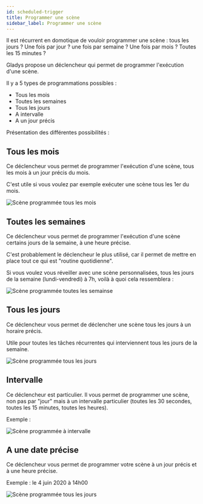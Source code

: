 ```yaml
---
id: scheduled-trigger
title: Programmer une scène
sidebar_label: Programmer une scène
---
```


Il est récurrent en domotique de vouloir programmer une scène : tous les jours ? Une fois par jour ? une fois par semaine ? Une fois par mois ? Toutes les 15 minutes ?

Gladys propose un déclencheur qui permet de programmer l'exécution d'une scène.

Il y a 5 types de programmations possibles :

- Tous les mois
- Toutes les semaines
- Tous les jours
- A intervalle
- A un jour précis

Présentation des différentes possibilités :

## Tous les mois

Ce déclencheur vous permet de programmer l'exécution d'une scène, tous les mois à un jour précis du mois.

C'est utile si vous voulez par exemple exécuter une scène tous les 1er du mois.

![Scène programmée tous les mois](/fr/img/docs/scenes/scheduled-trigger/scheduled-trigger-every-month.jpg)

## Toutes les semaines

Ce déclencheur vous permet de programmer l'exécution d'une scène certains jours de la semaine, à une heure précise.

C'est probablement le déclencheur le plus utilisé, car il permet de mettre en place tout ce qui est "routine quotidienne".

Si vous voulez vous réveiller avec une scène personnalisées, tous les jours de la semaine (lundi-vendredi) à 7h, voilà à quoi cela ressemblera :

![Scène programmée toutes les semainse](/fr/img/docs/scenes/scheduled-trigger/scheduled-trigger-every-week.jpg)

## Tous les jours

Ce déclencheur vous permet de déclencher une scène tous les jours à un horaire précis.

Utile pour toutes les tâches récurrentes qui interviennent tous les jours de la semaine.

![Scène programmée tous les jours](/fr/img/docs/scenes/scheduled-trigger/scheduled-trigger-every-day.jpg)

## Intervalle

Ce déclencheur est particulier. Il vous permet de programmer une scène, non pas par "jour" mais à un intervalle particulier (toutes les 30 secondes, toutes les 15 minutes, toutes les heures).

Exemple :

![Scène programmée à intervalle](/fr/img/docs/scenes/scheduled-trigger/scheduled-trigger-interval.jpg)

## A une date précise

Ce déclencheur vous permet de programmer votre scène à un jour précis et à une heure précise.

Exemple : le 4 juin 2020 à 14h00

![Scène programmée tous les jours](/fr/img/docs/scenes/scheduled-trigger/scheduled-trigger-specific-day.jpg)
